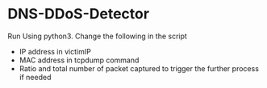 # DNS-DDoS-Detector
Run Using python3. 
Change the following in the script

* IP address in victimIP
* MAC address in tcpdump command
* Ratio and total number of packet captured to trigger the further process if needed
      
